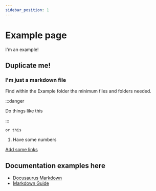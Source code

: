 ```yaml
---
sidebar_position: 1
---
```


# Example page

I'm an example!

## Duplicate me!

### I'm just a markdown file

Find within the Example folder the minimum files and folders needed.

:::danger

Do things like this

:::

`or this`

1. Have some numbers

[Add some links](https://www.youtube.com/watch?v=xvFZjo5PgG0)





## Documentation examples here

- [Docusaurus Markdown](https://docusaurus.io/docs/markdown-features)
- [Markdown Guide](https://www.markdownguide.org/extended-syntax/)